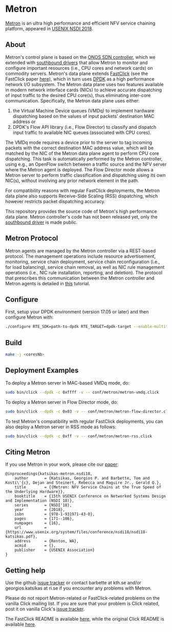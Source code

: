 Metron
=========
[Metron][metron-paper] is an ultra high performance and efficient NFV service chaining platform, appeared in [USENIX NSDI 2018][metron-nsdi-page].


About
----
Metron's control plane is based on the [ONOS SDN controller][onos], which we extended with [southbound drivers][metron-driver] that allow Metron to monitor and configure important resources (i.e., CPU cores and network cards) on commodity servers.
Metron's data plane extends [FastClick][fastclick] (see the FastClick paper [here][fastclick-paper]), which in turn uses [DPDK][dpdk] as a high performance network I/O subsystem.
The Metron data plane uses two features available in modern network interface cards (NICs) to achieve accurate dispatching of input traffic to the desired CPU core(s), thus eliminating inter-core communication.
Specifically, the Metron data plane uses either:
  1. the Virtual Machine Device queues (VMDq) to implement hardware dispatching based on the values of input packets' destination MAC address or
  2. DPDK's Flow API library (i.e., Flow Director) to classify and dispatch input traffic to available NIC queues (associated with CPU cores).

The VMDq mode requires a device prior to the server to tag incoming packets with the correct destination MAC address value, which will be matched by the NIC of the Metron data plane agent to perform CPU core dispatching.
This task is automatically performed by the Metron controller, using e.g., an OpenFlow switch between a traffic source and the NFV server where the Metron agent is deployed.
The Flow Director mode allows a Metron server to perform traffic classification and dispatching using its own NIC(s), without involving any prior network element in the path.

For compatibility reasons with regular FastClick deployments, the Metron data plane also supports Receive-Side Scaling (RSS) dispatching, which however restricts packet dispatching accuracy.

This repository provides the source code of Metron's high performance data plane.
Metron controller's code has not been released yet, only the [southbound driver][metron-driver] is made public.


Metron Protocol
----
Metron agents are managed by the Metron controller via a REST-based protocol.
The management operations include resource advertisement, monitoring, service chain deployment, service chain reconfiguration (i.e., for load balancing), service chain removal, as well as NIC rule management operations (i.e., NIC rule installation, reporting, and deletion).
The protocol that prescribes this communication between the Metron controller and Metron agents is detailed in [this][metron-tutorial] tutorial.


Configure
----
First, setup your DPDK environment (version 17.05 or later) and then configure Metron with:
```bash
./configure RTE_SDK=path-to-dpdk RTE_TARGET=dpdk-target --enable-multithread --disable-linuxmodule --enable-intel-cpu --enable-user-multithread --verbose CFLAGS="-std=gnu11 -O3" CXXFLAGS="-std=gnu++14 -O3" --disable-dynamic-linking --enable-poll --enable-bound-port-transfer --enable-dpdk --enable-batch --with-netmap=no --enable-zerocopy --enable-dpdk-pool --disable-dpdk-packet --enable-nanotimestamp --enable-all-elements --enable-json
```


Build
----
```bash
make -j <coresNb>
```


Deployment Examples
----
To deploy a Metron server in MAC-based VMDq mode, do:
```bash
sudo bin/click --dpdk -c 0xffff -v -- conf/metron/metron-vmdq.click
```

To deploy a Metron server in Flow Director mode, do:
```bash
sudo bin/click --dpdk -c 0x03 -v -- conf/metron/metron-flow-director.click
```

To test Metron's compatibility with regular FastClick deployments, you can also deploy a Metron server in RSS mode as follows:
```bash
sudo bin/click --dpdk -c 0xff -v -- conf/metron/metron-rss.click
```


Citing Metron
----
If you use Metron in your work, please cite our [paper][metron-paper]:
```
@inproceedings{katsikas-metron.nsdi18,
	author       = {Katsikas, Georgios P. and Barbette, Tom and Kosti\'{c}, Dejan and Steinert, Rebecca and Maguire Jr., Gerald Q.},
	title        = {{Metron: NFV Service Chains at the True Speed of the Underlying Hardware}},
	booktitle    = {15th USENIX Conference on Networked Systems Design and Implementation (NSDI 18)},
	series       = {NSDI'18},
	year         = {2018},
	isbn         = {978-1-931971-43-0},
	pages        = {171--186},
	numpages     = {16},
	url          = {https://www.usenix.org/system/files/conference/nsdi18/nsdi18-katsikas.pdf},
	address      = {Renton, WA},
	acmid        = {},
	publisher    = {USENIX Association}
}
```


Getting help
----
Use the github [issue tracker][fastclick-issue-tracker] or contact barbette at kth.se and/or
georgios.katsikas at ri.se if you encounter any problems with Metron.

Please do not report Metron-related or FastClick-related problems on the vanilla Click mailing list.
If you are sure that your problem is Click related, post it on vanilla Click's [issue tracker][click-issue-tracker].

The FastClick README is available [here][fastclick-readme], while the original Click README is available [here][click-readme].

[metron-paper]: https://www.usenix.org/system/files/conference/nsdi18/nsdi18-katsikas.pdf
[metron-nsdi-page]: https://www.usenix.org/conference/nsdi18/presentation/katsikas
[onos]: https://onosproject.org/
[metron-driver]: https://github.com/opennetworkinglab/onos/tree/master/drivers/server
[metron-tutorial]: https://wiki.onosproject.org/display/ONOS/Server+Device+Driver+Tutorial
[fastclick]: https://github.com/tbarbette/fastclick
[fastclick-paper]: https://orbi.uliege.be/bitstream/2268/181954/1/userspaceio.pdf
[dpdk]: https://dpdk.org/
[fastclick-issue-tracker]: https://github.com/tbarbette/fastclick/issues
[click-issue-tracker]: https://github.com/kohler/click/issues
[fastclick-readme]: README.fastclick.md
[click-readme]: README.original.md
